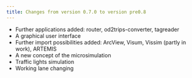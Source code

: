 ```yaml
---
title: Changes from version 0.7.0 to version pre0.8
---
```


- Further applications added: router, od2trips-converter, tagreader
- A graphical user interface
- Further import possibilities added: ArcView, Visum, Vissim (partly in work), ARTEMIS
- A new concept of the microsimulation
- Traffic lights simulation
- Working lane changing
